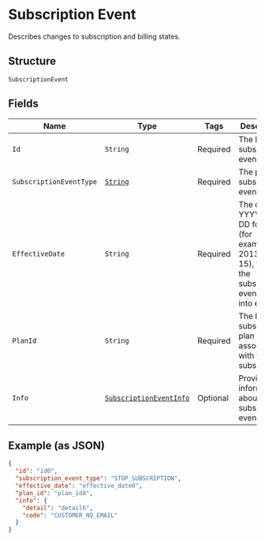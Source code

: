 
# Subscription Event

Describes changes to subscription and billing states.

## Structure

`SubscriptionEvent`

## Fields

| Name | Type | Tags | Description | Getter |
|  --- | --- | --- | --- | --- |
| `Id` | `String` | Required | The ID of the subscription event. | String getId() |
| `SubscriptionEventType` | [`String`](/doc/models/subscription-event-subscription-event-type.md) | Required | The possible subscription event types. | String getSubscriptionEventType() |
| `EffectiveDate` | `String` | Required | The date, in YYYY-MM-DD format (for<br>example, 2013-01-15), when the subscription event went into effect. | String getEffectiveDate() |
| `PlanId` | `String` | Required | The ID of the subscription plan associated with the subscription. | String getPlanId() |
| `Info` | [`SubscriptionEventInfo`](/doc/models/subscription-event-info.md) | Optional | Provides information about the subscription event. | SubscriptionEventInfo getInfo() |

## Example (as JSON)

```json
{
  "id": "id0",
  "subscription_event_type": "STOP_SUBSCRIPTION",
  "effective_date": "effective_date0",
  "plan_id": "plan_id8",
  "info": {
    "detail": "detail6",
    "code": "CUSTOMER_NO_EMAIL"
  }
}
```

